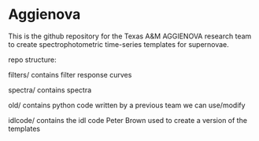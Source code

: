 # Aggienova
This is the github repository for the Texas A&M AGGIENOVA research team to create spectrophotometric time-series templates for supernovae.

repo structure:

filters/  contains filter response curves

spectra/  contains spectra 

old/ contains python code written by a previous team we can use/modify

idlcode/ contains the idl code Peter Brown used to create a version of the templates


